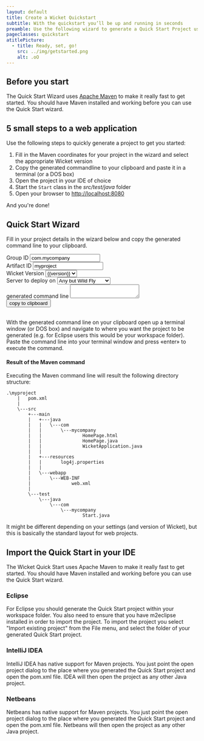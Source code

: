 ```yaml
---
layout: default
title: Create a Wicket Quickstart 
subtitle: With the quickstart you’ll be up and running in seconds
preamble: Use the following wizard to generate a Quick Start Project using Maven. Paste the generated command line into a shell (DOS prompt or unix shell) and create a project with Wicket in a jiffy.
pageclasses: quickstart
atitlePicture:
  - title: Ready, set, go!
    src: ../img/getstarted.png
    alt: .oO
---
```

<script type="text/javascript" charset="utf-8" src="{{ site.baseurl }}/javascript/ZeroClipboard-1.1.7.min.js"></script>
<script type="text/javascript">
    $(document).ready(function(){
      
      ZeroClipboard.setDefaults( { moviePath: '{{ site.baseurl }}/javascript/ZeroClipboard-1.1.7.swf' } );
      var clip = new ZeroClipboard(document.getElementById("cmdLineCopy"));
      clip.on( 'noflash', function ( client, args ) {
        document.getElementById("cmdLineCopy").style.display = 'none';
      });
      clip.on( 'wrongflash', function ( client, args ) {
        document.getElementById("cmdLineCopy").style.display = 'none';
      });
      $(document).resize(function() {
        clip.reposition();
      });
    });

    function changeIt()
    {
		var groupId = document.getElementById("groupId").value;
		var artifactId = document.getElementById("artifactId").value;
		var version = document.getElementById("version").value;
		var appserver = document.getElementById("appserver").value;
		var cmd;
				
		if(version.match(/^1\.[34]/))
			cmd = 'mvn archetype:create -DarchetypeGroupId=org.apache.wicket -DarchetypeArtifactId=wicket-archetype-quickstart -DarchetypeVersion=' + version + ' -DgroupId=' + groupId + ' -DartifactId=' + artifactId;						
		else if(version.match(/.*SNAPSHOT/))
			cmd = 'mvn org.apache.maven.plugins:maven-archetype-plugin:2.4:generate -DarchetypeGroupId=org.apache.wicket -DarchetypeArtifactId=wicket-archetype-quickstart -DarchetypeVersion=' + version + ' -DgroupId=' + groupId + ' -DartifactId=' + artifactId;		
		else
			cmd = 'mvn archetype:generate -DarchetypeGroupId=org.apache.wicket -DarchetypeArtifactId=wicket-archetype-quickstart -DarchetypeVersion=' + version + ' -DgroupId=' + groupId + ' -DartifactId=' + artifactId;			

		if (version.match(/.*SNAPSHOT/))
			cmd += ' -DarchetypeRepository=https://repository.apache.org/content/repositories/snapshots/';
		else
			cmd += ' -DarchetypeRepository=https://repository.apache.org/';

		if (appserver === 'wildfly')
			cmd += ' -Dlog4j.properties=wildfly-doesnt-need-log4j.properties';

		cmd += ' -DinteractiveMode=false'; 
		document.getElementById("cmdLine").value = cmd;
    }
  </script>

## Before you start

The Quick Start Wizard uses [Apache Maven](http://maven.apache.org) to
make it really fast to get started. You should have Maven installed and
working before you can use the Quick Start wizard.

## 5 small steps to a web application

Use the following steps to quickly generate a project to get you
started:

1.  Fill in the Maven coordinates for your project in the wizard and 
    select the appropriate Wicket version
2.  Copy the generated commandline to your clipboard and paste it in a 
    terminal (or a DOS box)
3.  Open the project in your IDE of choice
4.  Start the `Start` class in the *src/test/java* folder
5.  Open your browser to <a target="_blank" href="http://localhost:8080">http://localhost:8080</a>

And you're done!

## Quick Start Wizard

Fill in your project details in the wizard below and copy the generated
command line to your clipboard.

<div class="quickstart-wizard">
  <div>
    <label title="Base Package" for="groupId">Group ID</label>
    <input type="text" value="com.mycompany" onkeyup="changeIt();" id="groupId">
  </div>
  <div>
    <label title="Project Name" for="artifactId">Artifact ID</label>
    <input type="text" value="myproject" onkeyup="changeIt();" id="artifactId">
  </div>
  <div>
    <label title="Wicket Version" for="version">Wicket Version</label>
    <select onchange="changeIt();" id="version">
{% for version in site.wicket.versions reversed %}
{% if version == site.wicket.version %}
	<option value="{{version}}" selected="selected">{{version}}</option>
{% else %}
	<option value="{{version}}">{{version}}</option>
{% endif %}
{% endfor %}
    </select>
  </div>
  <div>
<label for="appserver" title="Server to deploy on">Server to deploy on</label>
<select id="appserver" onchange="changeIt();">
	<option value="any" selected="selected">Any but Wild Fly</option>
	<option value="wildfly" >Wild Fly (JBoss 8.x)</option>
</select>
</div>
  <div>
    <label id="cmdLabel" for="cmdLine">generated command line</label>
    <textarea onfocus="this.select();" id="cmdLine" style="resize: vertical;"></textarea>
    <script>changeIt();</script>
  </div>
  <div>
    <button data-clipboard-target="cmdLine" class="clip_button" id="cmdLineCopy">copy to clipboard</button>
  </div>
</div>
<br/>

With the generated command line on your clipboard open up a terminal
window (or DOS box) and navigate to where you want the project to be
generated (e.g. for Eclipse users this would be your workspace folder).
Paste the command line into your terminal window and press «enter» to
execute the command.


#### Result of the Maven command

Executing the Maven command line will result the following directory
structure:

    .\myproject
        |   pom.xml
        |
        \---src
            +---main
            |   +---java
            |   |   \---com
            |   |       \---mycompany
            |   |               HomePage.html
            |   |               HomePage.java
            |   |               WicketApplication.java
            |   |
            |   +---resources
            |   |       log4j.properties
            |   |
            |   \---webapp
            |       \---WEB-INF
            |               web.xml
            |
            \---test
                \---java
                    \---com
                        \---mycompany
                                Start.java

It might be different depending on your settings (and version of
Wicket), but this is basically the standard layout for web projects.

## Import the Quick Start in your IDE

The Wicket Quick Start uses Apache Maven to make it really fast to get
started. You should have Maven installed and working before you can use
the Quick Start wizard.

### Eclipse

For Eclipse you should generate the Quick Start project within your
workspace folder. You also need to ensure that you have m2eclipse
installed in order to import the project. To import the project you
select "Import existing project" from the File menu, and select the
folder of your generated Quick Start project.

### IntelliJ IDEA

IntelliJ IDEA has native support for Maven projects. You just point the
open project dialog to the place where you generated the Quick Start
project and open the pom.xml file. IDEA will then open the project as
any other Java project.

### Netbeans

Netbeans has native support for Maven projects. You just point the open
project dialog to the place where you generated the Quick Start project
and open the pom.xml file. Netbeans will then open the project as any
other Java project.
